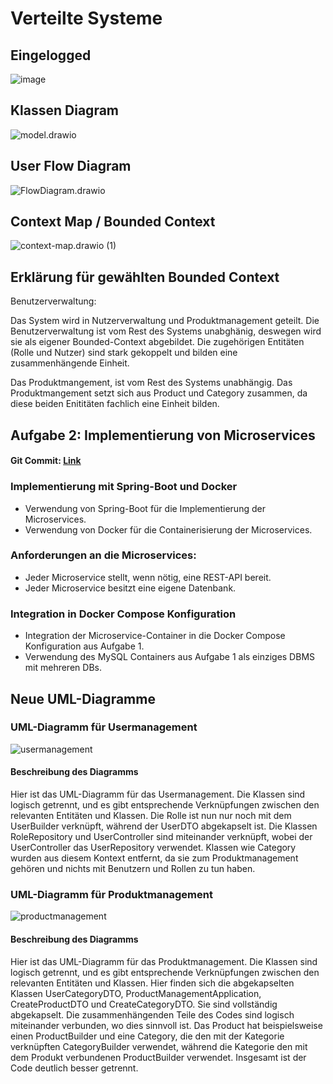 # Verteilte Systeme

## Eingelogged
![image](https://hackmd.io/_uploads/BkWolB1JC.png)

## Klassen Diagram
![model.drawio](https://hackmd.io/_uploads/SJio2NJJR.png)

<div style="page-break-after: always;"></div>

## User Flow Diagram
![FlowDiagram.drawio](https://hackmd.io/_uploads/H1kEh41JC.png)

## Context Map / Bounded Context
![context-map.drawio (1)](https://hackmd.io/_uploads/S1e6fHJJA.png)

<div style="page-break-after: always;"></div>

## Erklärung für gewählten Bounded Context
Benutzerverwaltung:

Das System wird in Nutzerverwaltung und Produktmanagement geteilt.
Die Benutzerverwaltung ist vom Rest des Systems unabghänig, deswegen wird sie als eigener Bounded-Context abgebildet. Die zugehörigen Entitäten (Rolle und Nutzer) sind stark gekoppelt und bilden eine zusammenhängende Einheit.

Das Produktmangement, ist vom Rest des Systems unabhängig. Das Produktmangement setzt sich aus Product und Category zusammen, da diese beiden Enititäten fachlich eine Einheit bilden. 

## Aufgabe 2: Implementierung von Microservices

#### Git Commit: [Link](https://github.com/hka-iwi-vislab/hska-vis-legacy/commit/68d401a0cd75562cddfc900ad4c298716fd67f28)

### Implementierung mit Spring-Boot und Docker
- Verwendung von Spring-Boot für die Implementierung der Microservices.
- Verwendung von Docker für die Containerisierung der Microservices.

### Anforderungen an die Microservices:
- Jeder Microservice stellt, wenn nötig, eine REST-API bereit.
- Jeder Microservice besitzt eine eigene Datenbank.

### Integration in Docker Compose Konfiguration
- Integration der Microservice-Container in die Docker Compose Konfiguration aus Aufgabe 1.
- Verwendung des MySQL Containers aus Aufgabe 1 als einziges DBMS mit mehreren DBs.

## Neue UML-Diagramme 
### UML-Diagramm für Usermanagement
![usermanagement](https://hackmd.io/_uploads/rkzdW-jxA.png)

#### Beschreibung des Diagramms
Hier ist das UML-Diagramm für das Usermanagement. Die Klassen sind logisch getrennt, und es gibt entsprechende Verknüpfungen zwischen den relevanten Entitäten und Klassen. Die Rolle ist nun nur noch mit dem UserBuilder verknüpft, während der UserDTO abgekapselt ist. Die Klassen RoleRepository und UserController sind miteinander verknüpft, wobei der UserController das UserRepository verwendet. Klassen wie Category wurden aus diesem Kontext entfernt, da sie zum Produktmanagement gehören und nichts mit Benutzern und Rollen zu tun haben.

### UML-Diagramm für Produktmanagement
![productmanagement](https://hackmd.io/_uploads/S1nwZ-il0.png)

#### Beschreibung des Diagramms
Hier ist das UML-Diagramm für das Produktmanagement. Die Klassen sind logisch getrennt, und es gibt entsprechende Verknüpfungen zwischen den relevanten Entitäten und Klassen. Hier finden sich die abgekapselten Klassen UserCategoryDTO, ProductManagementApplication, CreateProductDTO und CreateCategoryDTO. Sie sind vollständig abgekapselt. Die zusammenhängenden Teile des Codes sind logisch miteinander verbunden, wo dies sinnvoll ist. Das Product hat beispielsweise einen ProductBuilder und eine Category, die den mit der Kategorie verknüpften CategoryBuilder verwendet, während die Kategorie den mit dem Produkt verbundenen ProductBuilder verwendet. Insgesamt ist der Code deutlich besser getrennt.
